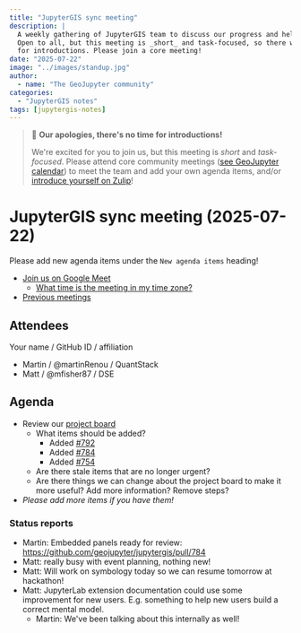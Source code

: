 ```yaml
---
title: "JupyterGIS sync meeting"
description: |
  A weekly gathering of JupyterGIS team to discuss our progress and help each other out.
  Open to all, but this meeting is _short_ and task-focused, so there will not be time
  for introductions. Please join a core meeting!
date: "2025-07-22"
image: "../images/standup.jpg"
author:
  - name: "The GeoJupyter community"
categories:
  - "JupyterGIS notes"
tags: [jupytergis-notes]
---
```


> :pray: **Our apologies, there's no time for introductions!**
>
> We're excited for you to join us, but this meeting is _short_ and _task-focused_.
> Please attend core community meetings
> ([see GeoJupyter calendar](https://geojupyter.org/calendar))
> to meet the team and add your own agenda items, and/or
> [introduce yourself on  Zulip](https://jupyter.zulipchat.com/#narrow/channel/471314-geojupyter/topic/Welcome)!

# JupyterGIS sync meeting (2025-07-22)

Please add new agenda items under the `New agenda items` heading!

- [Join us on Google Meet](https://meet.google.com/zhk-vygf-gke)
  - [What time is the meeting in my time zone?](https://dateful.com/convert/utc?t=3pm)
- [Previous meetings](https://geojupyter.org/blog/#category=JupyterGIS%20notes)


## Attendees

Your name / GitHub ID / affiliation

* Martin / \@martinRenou / QuantStack
* Matt / \@mfisher87 / DSE


## Agenda

* Review our [project board](https://github.com/orgs/geojupyter/projects/2)
  * What items should be added?
      * Added [#792](https://github.com/geojupyter/jupytergis/issues/792)
      * Added [#784](https://github.com/geojupyter/jupytergis/pull/784)
      * Added [#754](https://github.com/geojupyter/jupytergis/pull/754)
  * Are there stale items that are no longer urgent?
  * Are there things we can change about the project board to make it more useful? Add
    more information? Remove steps?
* _Please add more items if you have them!_



### Status reports

* Martin: Embedded panels ready for review: https://github.com/geojupyter/jupytergis/pull/784
* Matt: really busy with event planning, nothing new!
* Matt: Will work on symbology today so we can resume tomorrow at hackathon!
* Matt: JupyterLab extension documentation could use some improvement for new users. E.g. something to help new users build a correct mental model.
    * Martin: We've been talking about this internally as well!
